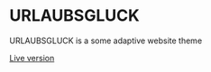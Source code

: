 # URLAUBSGLUCK
URLAUBSGLUCK is a some adaptive website theme

[Live version](https://dmitryshabanov.github.io/URLAUBSGLUCK/)
